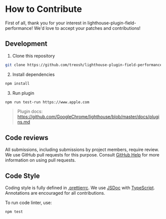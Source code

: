 # How to Contribute

First of all, thank you for your interest in lighthouse-plugin-field-performance!
We'd love to accept your patches and contributions!

## Development

1. Clone this repository

```bash
git clone https://github.com/treosh/lighthouse-plugin-field-performance && lighthouse-plugin-field-performance
```

2. Install dependencies

```bash
npm install
```

3. Run plugin

```bash
npm run test-run https://www.apple.com
```

> Plugin docs: https://github.com/GoogleChrome/lighthouse/blob/master/docs/plugins.md

## Code reviews

All submissions, including submissions by project members, require review. We
use GitHub pull requests for this purpose. Consult
[GitHub Help](https://help.github.com/articles/about-pull-requests/) for more
information on using pull requests.

## Code Style

Coding style is fully defined in [.prettierrc](./.prettierrc).
We use [JSDoc](http://usejsdoc.org/) with [TypeScript](https://github.com/Microsoft/TypeScript/wiki/JSDoc-support-in-JavaScript). Annotations are encouraged for all contributions.

To run code linter, use:

```bash
npm test
```
